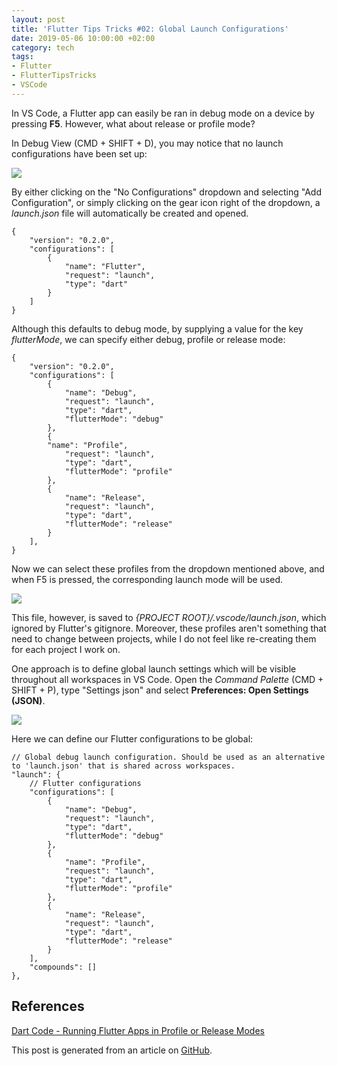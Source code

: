 ```yaml
---
layout: post
title: 'Flutter Tips Tricks #02: Global Launch Configurations'
date: 2019-05-06 10:00:00 +02:00
category: tech
tags:
- Flutter
- FlutterTipsTricks
- VSCode
---
```



In VS Code, a Flutter app can easily be ran in debug mode on a device by pressing **F5**. However, what about release or profile mode?

In Debug View (CMD + SHIFT + D), you may notice that no launch configurations have been set up:

![](https://raw.githubusercontent.com/defuncart/flutter-tips-tricks/master/02-GlobalLaunchConfigurations(VSCode)/images/01.png)

By either clicking on the "No Configurations" dropdown and selecting "Add Configuration", or simply clicking on the gear icon right of the dropdown, a *launch.json* file will automatically be created and opened.

```
{
    "version": "0.2.0",
    "configurations": [
        {
            "name": "Flutter",
            "request": "launch",
            "type": "dart"
        }
    ]
}
```

Although this defaults to debug mode, by supplying a value for the key *flutterMode*, we can specify either debug, profile or release mode:

```
{
    "version": "0.2.0",
    "configurations": [
        {
            "name": "Debug",
            "request": "launch",
            "type": "dart",
            "flutterMode": "debug"
        },
        {
        "name": "Profile",
            "request": "launch",
            "type": "dart",
            "flutterMode": "profile"
        },
        {
            "name": "Release",
            "request": "launch",
            "type": "dart",
            "flutterMode": "release"
        }
    ],
}
```

Now we can select these profiles from the dropdown mentioned above, and when F5 is pressed, the corresponding launch mode will be used.

![](https://raw.githubusercontent.com/defuncart/flutter-tips-tricks/master/02-GlobalLaunchConfigurations(VSCode)/images/02.png)

This file, however, is saved to *{PROJECT ROOT}/.vscode/launch.json*, which ignored by Flutter's gitignore. Moreover, these profiles aren't something that need to change between projects, while I do not feel like re-creating them for each project I work on.

One approach is to define global launch settings which will be visible throughout all workspaces in VS Code. Open the *Command Palette* (CMD + SHIFT + P), type "Settings json" and select **Preferences: Open Settings (JSON)**.

![](https://raw.githubusercontent.com/defuncart/flutter-tips-tricks/master/02-GlobalLaunchConfigurations(VSCode)/images/03.png)

Here we can define our Flutter configurations to be global:

```
// Global debug launch configuration. Should be used as an alternative to 'launch.json' that is shared across workspaces.
"launch": {
    // Flutter configurations
    "configurations": [
        {
            "name": "Debug",
            "request": "launch",
            "type": "dart",
            "flutterMode": "debug"
        },
        {
            "name": "Profile",
            "request": "launch",
            "type": "dart",
            "flutterMode": "profile"
        },
        {
            "name": "Release",
            "request": "launch",
            "type": "dart",
            "flutterMode": "release"
        }
    ],
    "compounds": []
},
```

## References

[Dart Code - Running Flutter Apps in Profile or Release Modes](https://dartcode.org/docs/running-flutter-apps-in-profile-or-release-modes/)

This post is generated from an article on [GitHub](https://github.com/defuncart/flutter-tips-tricks/tree/master/02-GlobalLaunchConfigurations(VSCode)).
